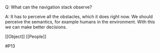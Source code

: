 Q: What can the navigation stack observe?

A: It has to perceive all the obstacles, which it does right now. We should perceive the semantics, for example humans in the environment. With this we can make better decisions.

[[Object]]
[[People]]

#P13 